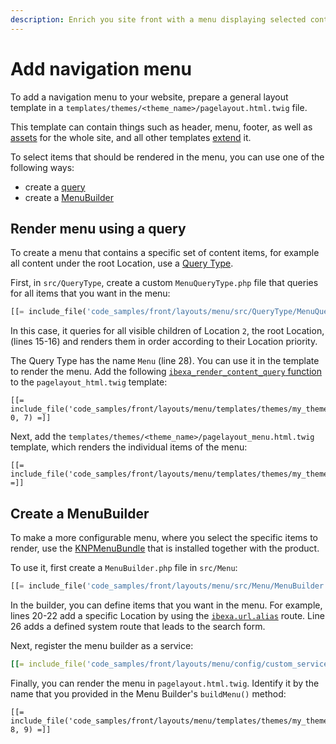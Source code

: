 ```yaml
---
description: Enrich you site front with a menu displaying selected content items.
---
```


# Add navigation menu

To add a navigation menu to your website, prepare a general layout template in a `templates/themes/<theme_name>/pagelayout.html.twig` file.

This template can contain things such as header, menu, footer, as well as [assets](assets.md) for the whole site,
and all other templates [extend](templates.md#connecting-templates) it.

To select items that should be rendered in the menu, you can use one of the following ways:

- create a [query](#render-menu-using-a-query)
- create a [MenuBuilder](#create-a-menubuilder)

## Render menu using a query

To create a menu that contains a specific set of content items, for example all content under the root Location, use a [Query Type](content_queries.md).

First, in `src/QueryType`, create a custom `MenuQueryType.php` file that queries for all items that you want in the menu:

``` php hl_lines="15 16 28"
[[= include_file('code_samples/front/layouts/menu/src/QueryType/MenuQueryType.php') =]]
```

In this case, it queries for all visible children of Location `2`, the root Location, (lines 15-16)
and renders them in order according to their Location priority.

The Query Type has the name `Menu` (line 28).
You can use it in the template to render the menu.
Add the following [`ibexa_render_content_query` function](content_twig_functions.md#ibexa_render_content_query) to the `pagelayout_html.twig` template:

``` html+twig
[[= include_file('code_samples/front/layouts/menu/templates/themes/my_theme/pagelayout.html.twig', 0, 7) =]]
```

Next, add the `templates/themes/<theme_name>/pagelayout_menu.html.twig` template,
which renders the individual items of the menu:

``` html+twig
[[= include_file('code_samples/front/layouts/menu/templates/themes/my_theme/pagelayout_menu.html.twig') =]]
```

## Create a MenuBuilder

To make a more configurable menu, where you select the specific items to render,
use the [KNPMenuBundle](https://github.com/KnpLabs/KnpMenuBundle) that is installed together with the product.

To use it, first create a `MenuBuilder.php` file in `src/Menu`:

``` php hl_lines="20 21 22 26"
[[= include_file('code_samples/front/layouts/menu/src/Menu/MenuBuilder.php') =]]
```

In the builder, you can define items that you want in the menu.
For example, lines 20-22 add a specific Location by using the [`ibexa.url.alias`](url_twig_functions.md#ibexa.url.alias) route.
Line 26 adds a defined system route that leads to the search form.

Next, register the menu builder as a service:

``` yaml
[[= include_file('code_samples/front/layouts/menu/config/custom_services.yaml') =]]
```

Finally, you can render the menu in `pagelayout.html.twig`.
Identify it by the name that you provided in the Menu Builder's `buildMenu()` method:

``` html+twig
[[= include_file('code_samples/front/layouts/menu/templates/themes/my_theme/pagelayout.html.twig', 8, 9) =]]
```
